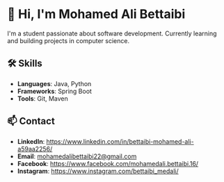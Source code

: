 # 👋 Hi, I'm Mohamed Ali Bettaibi

I'm a student passionate about software development. Currently learning and building projects in computer science.

## 🛠️ Skills
- **Languages**: Java, Python
- **Frameworks**: Spring Boot
- **Tools**: Git, Maven


## 📫 Contact
- **LinkedIn**: https://www.linkedin.com/in/bettaibi-mohamed-ali-a59aa2256/
- **Email**: mohamedalibettaibi22@gmail.com
- **Facebook**: https://www.facebook.com/mohamedali.bettaibi.16/
- **Instagram**: https://www.instagram.com/bettaibi_medali/



<!-- ![Your Name's GitHub Stats](https://github-readme-stats.vercel.app/api?username=your-username&show_icons=true&theme=radical) -->
